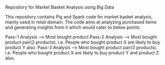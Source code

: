 Repository for Market Basket Analysis using Big Data

This repository contains Pig and Spark code for market basket analysis, mainly used in retail domain. The code aims at analyzing purchased items and generating insights from it which would cater to below points:

Pass-1 Analysis --> Most bought product
Pass-2 Analysis --> Most bought product pair(2 products). i.e. People who bought product X are likely to buy product Y also.
Pass-3 Analysis --> Most bought product pair(3 products). i.e. People who bought product X are likely to buy product Y and product Z also.
